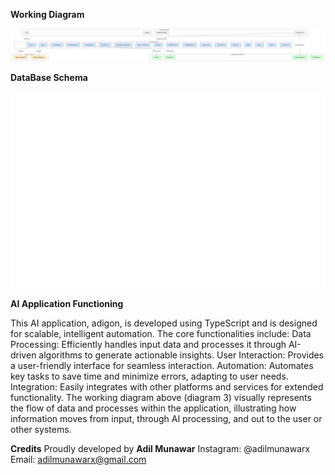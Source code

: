 **Working Diagram**
<p align="center">
  <img src="https://github.com/Adilmunawar/adigon/blob/main/public/diagram%20(3).png">
</p>

**DataBase Schema**
<p align="center">
  <img src="https://github.com/Adilmunawar/adigon/blob/main/public/supabase-schema-ebooztrztxcbsthnqvme.svg">
</p>

**AI Application Functioning**

This AI application, adigon, is developed using TypeScript and is designed for scalable, intelligent automation. The core functionalities include:
Data Processing: Efficiently handles input data and processes it through AI-driven algorithms to generate actionable insights.
User Interaction: Provides a user-friendly interface for seamless interaction.
Automation: Automates key tasks to save time and minimize errors, adapting to user needs.
Integration: Easily integrates with other platforms and services for extended functionality.
The working diagram above (diagram 3) visually represents the flow of data and processes within the application, illustrating how information moves from input, through AI processing, and out to the user or other systems.

**Credits**
Proudly developed by **Adil Munawar**
Instagram: @adilmunawarx
Email: adilmunawarx@gmail.com
